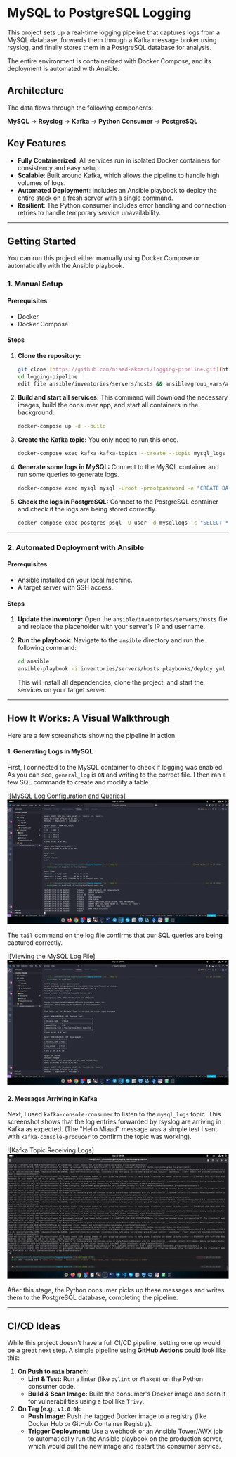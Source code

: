 # MySQL to PostgreSQL Logging 

This project sets up a real-time logging pipeline that captures logs from a MySQL database, forwards them through a Kafka message broker using rsyslog, and finally stores them in a PostgreSQL database for analysis.

The entire environment is containerized with Docker Compose, and its deployment is automated with Ansible.

## Architecture

The data flows through the following components:

**MySQL** -> **Rsyslog** -> **Kafka** -> **Python Consumer** -> **PostgreSQL**

## Key Features

* **Fully Containerized**: All services run in isolated Docker containers for consistency and easy setup.
* **Scalable**: Built around Kafka, which allows the pipeline to handle high volumes of logs.
* **Automated Deployment**: Includes an Ansible playbook to deploy the entire stack on a fresh server with a single command.
* **Resilient**: The Python consumer includes error handling and connection retries to handle temporary service unavailability.


---

## Getting Started

You can run this project either manually using Docker Compose or automatically with the Ansible playbook.

### 1. Manual Setup

#### Prerequisites

* Docker
* Docker Compose

#### Steps

1.  **Clone the repository:**
    ```bash
    git clone [https://github.com/miaad-akbari/logging-pipeline.git](https://github.com/miaad-akbari/logging-pipeline.git)
    cd logging-pipeline
    edit file ansible/inventories/servers/hosts && ansible/group_vars/all.yml > replace username 
    ```

2.  **Build and start all services:**
    This command will download the necessary images, build the consumer app, and start all containers in the background.
    ```bash
    docker-compose up -d --build
    ```

3.  **Create the Kafka topic:**
    You only need to run this once.
    ```bash
    docker-compose exec kafka kafka-topics --create --topic mysql_logs --bootstrap-server kafka:29092 --partitions 1 --replication-factor 1
    ```

4.  **Generate some logs in MySQL:**
    Connect to the MySQL container and run some queries to generate logs.
    ```bash
    docker-compose exec mysql mysql -uroot -prootpassword -e "CREATE DATABASE IF NOT EXISTS testdb; USE testdb; CREATE TABLE IF NOT EXISTS test (id INT); INSERT INTO test VALUES (1);"
    ```

5.  **Check the logs in PostgreSQL:**
    Connect to the PostgreSQL container and check if the logs are being stored correctly.
    ```bash
    docker-compose exec postgres psql -U user -d mysqllogs -c "SELECT * FROM logs ORDER BY created_at DESC LIMIT 10;"
    ```

---

### 2. Automated Deployment with Ansible

#### Prerequisites

* Ansible installed on your local machine.
* A target server with SSH access.

#### Steps

1.  **Update the inventory:**
    Open the `ansible/inventories/servers/hosts` file and replace the placeholder with your server's IP and username.

2.  **Run the playbook:**
    Navigate to the `ansible` directory and run the following command:
    ```bash
    cd ansible
    ansible-playbook -i inventories/servers/hosts playbooks/deploy.yml
    ```
    This will install all dependencies, clone the project, and start the services on your target server.

---

## How It Works: A Visual Walkthrough

Here are a few screenshots showing the pipeline in action.

#### 1. Generating Logs in MySQL

First, I connected to the MySQL container to check if logging was enabled. As you can see, `general_log` is `ON` and writing to the correct file. I then ran a few SQL commands to create and modify a table.

![MySQL Log Configuration and Queries]
![alt text](<image/Screenshot From 2025-09-11 19-54-48.png>)


The `tail` command on the log file confirms that our SQL queries are being captured correctly.

![Viewing the MySQL Log File]
![alt text](<image/Screenshot From 2025-09-11 19-54-41.png>)



#### 2. Messages Arriving in Kafka

Next, I used `kafka-console-consumer` to listen to the `mysql_logs` topic. This screenshot shows that the log entries forwarded by rsyslog are arriving in Kafka as expected. (The "Hello Miaad" message was a simple test I sent with `kafka-console-producer` to confirm the topic was working).

![Kafka Topic Receiving Logs]
![alt text](<image/Screenshot From 2025-09-12 20-28-07.png>)

After this stage, the Python consumer picks up these messages and writes them to the PostgreSQL database, completing the pipeline.

---

## CI/CD Ideas

While this project doesn't have a full CI/CD pipeline, setting one up would be a great next step. A simple pipeline using **GitHub Actions** could look like this:

1.  **On Push to `main` branch:**
    * **Lint & Test:** Run a linter (like `pylint` or `flake8`) on the Python consumer code.
    * **Build & Scan Image:** Build the consumer's Docker image and scan it for vulnerabilities using a tool like `Trivy`.
2.  **On Tag (e.g., `v1.0.0`):**
    * **Push Image:** Push the tagged Docker image to a registry (like Docker Hub or GitHub Container Registry).
    * **Trigger Deployment:** Use a webhook or an Ansible Tower/AWX job to automatically run the Ansible playbook on the production server, which would pull the new image and restart the consumer service.
